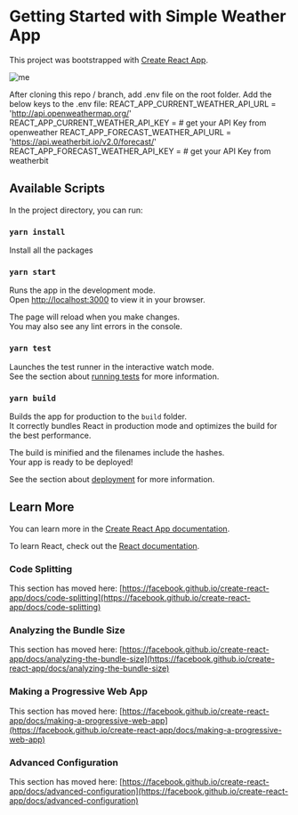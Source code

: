 # Getting Started with Simple Weather App

This project was bootstrapped with [Create React App](https://github.com/facebook/create-react-app).

![me](https://raw.githubusercontent.com/gaz22/react-weather-app/06045bf2dd1527e67aeeaff9dc929b860252b2f6/weather-app.gif)

After cloning this repo / branch, add .env file on the root folder. Add the below keys to the .env file:
  REACT_APP_CURRENT_WEATHER_API_URL = 'http://api.openweathermap.org/'
  REACT_APP_CURRENT_WEATHER_API_KEY = # get your API Key from openweather
  REACT_APP_FORECAST_WEATHER_API_URL = 'https://api.weatherbit.io/v2.0/forecast/'
  REACT_APP_FORECAST_WEATHER_API_KEY = # get your API Key from weatherbit

## Available Scripts

In the project directory, you can run:

### `yarn install`

Install all the packages

### `yarn start`

Runs the app in the development mode.\
Open [http://localhost:3000](http://localhost:3000) to view it in your browser.

The page will reload when you make changes.\
You may also see any lint errors in the console.

### `yarn test`

Launches the test runner in the interactive watch mode.\
See the section about [running tests](https://facebook.github.io/create-react-app/docs/running-tests) for more information.

### `yarn build`

Builds the app for production to the `build` folder.\
It correctly bundles React in production mode and optimizes the build for the best performance.

The build is minified and the filenames include the hashes.\
Your app is ready to be deployed!

See the section about [deployment](https://facebook.github.io/create-react-app/docs/deployment) for more information.

## Learn More

You can learn more in the [Create React App documentation](https://facebook.github.io/create-react-app/docs/getting-started).

To learn React, check out the [React documentation](https://reactjs.org/).

### Code Splitting

This section has moved here: [https://facebook.github.io/create-react-app/docs/code-splitting](https://facebook.github.io/create-react-app/docs/code-splitting)

### Analyzing the Bundle Size

This section has moved here: [https://facebook.github.io/create-react-app/docs/analyzing-the-bundle-size](https://facebook.github.io/create-react-app/docs/analyzing-the-bundle-size)

### Making a Progressive Web App

This section has moved here: [https://facebook.github.io/create-react-app/docs/making-a-progressive-web-app](https://facebook.github.io/create-react-app/docs/making-a-progressive-web-app)

### Advanced Configuration

This section has moved here: [https://facebook.github.io/create-react-app/docs/advanced-configuration](https://facebook.github.io/create-react-app/docs/advanced-configuration)
